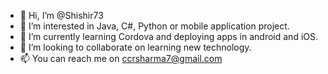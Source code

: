 - 👋 Hi, I’m @Shishir73
- 👀 I’m interested in Java, C#, Python or mobile application project.
- 🌱 I’m currently learning Cordova and deploying apps in android and iOS.
- 💞️ I’m looking to collaborate on learning new technology.
- 📫 You can reach me on ccrsharma7@gmail.com

<!---
Shishir73/Shishir73 is a ✨ special ✨ repository because its `README.md` (this file) appears on your GitHub profile.
You can click the Preview link to take a look at your changes.
--->
